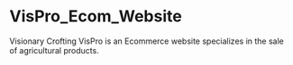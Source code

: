 # VisPro_Ecom_Website
Visionary Crofting VisPro is an Ecommerce website specializes in the sale of agricultural products.
